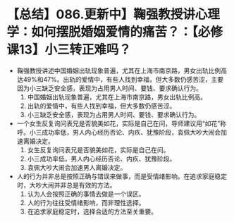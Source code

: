 # 【总结】086.更新中】鞠强教授讲心理学：如何摆脱婚姻爱情的痛苦？：【必修课13】小三转正难吗？

-   鞠强教授讲述中国婚姻出轨现象普遍，尤其在上海市南京路，男女出轨比例高达49%和47%。出轨的爱情中，有些人找到幸福，但大多数仍感苦涩，主要因为小三缺乏安全感，表现为占用男人时间、要钱、要求确认行为。
    1.  中国婚姻出轨现象普遍，尤其在上海市南京路，男女出轨比例高。
    2.  出轨的爱情中，有些人找到幸福，但大多数仍感苦涩。
    3.  小三缺乏安全感，表现为占用男人时间、要钱、要求确认行为。
-   一个女生反复询问表兄是否貌美如花，实际是自己在问，导师建议用“如花”称呼。小三成功率低，男人内心经历否论、内疚、犹豫阶段，袁佩大吵大闹会加速离婚决定。
    1.  女生反复询问表兄是否貌美如花，实际是自己在问。
    2.  小三成功率低，男人内心经历否论、内疚、犹豫阶段。
    3.  袁佩大吵大闹会加速男人离婚决定。
-   人的行为并非总是按照正确与错误来做事，而是受情绪影响。在追求家庭稳定时，大吵大闹并非总是有效的方法。
    1.  认为人会按照正确的事情去做是一个误区。
    2.  人的行为往往受情绪影响，而非理性选择。
    3.  在追求家庭稳定时，选择合适的方法至关重要。